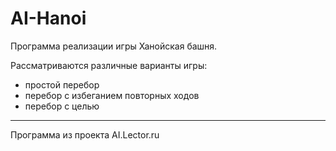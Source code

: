 # AI-Hanoi

Программа реализации игры Ханойская башня.

Рассматриваются различные варианты игры:

* простой перебор
* перебор с избеганием повторных ходов
* перебор с целью

---
Программа из проекта AI.Lector.ru
